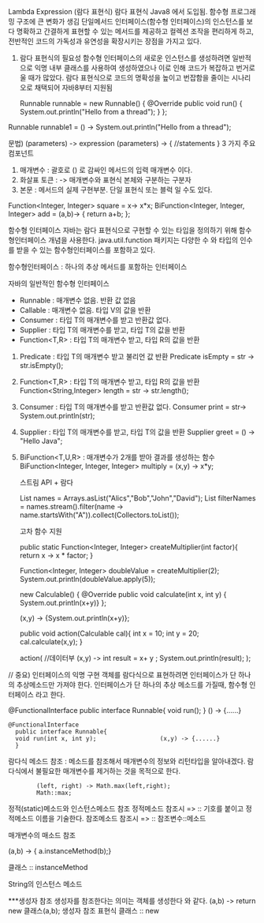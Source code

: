 Lambda Expression (람다 표현식)
람다 표현식 Java8 에서 도입됨.
함수형 프로그래밍 구조에 큰 변화가 생김
단일메서드 인터페이스(함수형 인터페이스)의 인스턴스를 보다 명확하고 간결하게 표현할 수 있는 메서드를 제공하고
컬렉션 조작을 편리하게 하고, 전반적인 코드의 가독성과 유연성을 확장시키는 장점을 가지고 있다.

1. 람다 표현식의 필요성
   함수형 인터페이스의 새로운 인스턴스를 생성하려면 일반적으로 익명 내부 클래스를 사용하여 생성하였으나
   이로 인해 코드가 복잡하고 번거로울 때가 많았다.
   람다 표현식으로 코드의 명확성을 높이고 번잡함을 줄이는 시나리오로 채택되어 자바8부터 지원됨

   Runnable runnable = new Runnable() {
   @Override
   public void run() {
   System.out.println("Hello from a thread");
   }
   };


Runnable runnable1 = () -> System.out.println("Hello from a thread");

문법)   (parameters) -> expression   (parameters) -> {  //statements }
3 가지 주요 컴포넌트
1. 매개변수 : 괄호로 () 로 감싸인 메서드의 입력 매개변수 이다.
2. 화살표 토큰 : -> 매개변수와 표현식 본체와 구분하는 구분자
3. 본문 : 메서드의 실제 구현부분.  단일 표현식 또는 블럭 일 수도 있다.

Function<Integer, Integer> square = x-> x*x;
BiFunction<Integer, Integer, Integer> add = (a,b)-> { return a+b; };

함수형 인터페이스
자바는 람다 표현식으로 구현할 수 있는 타입을 정의하기 위해 함수형인터페이스 개념을 사용한다.
java.util.function 패키지는 다양한 수 와 타입의 인수를 받을 수 있는 함수형인터페이스를 포함하고 있다.

함수형인터페이스 : 하나의 추상 메서드를 포함하는 인터페이스

자바의 일반적인 함수형 인터페이스
- Runnable  :  매개변수 없음. 반환 값 없음
- Callable<V>  : 매개변수 없음. 타입 V의 값을 반환
- Consumer<T> : 타입 T의 매개변수를 받고 반환값 없다.
- Supplier<T> : 타입 T의 매개변수를 받고, 타입 T의 값을 반환
- Function<T,R> : 타입 T의 매개변수 받고, 타입 R의 값을 반환


1.  Predicate<T> : 타입 T의 매개변수 받고 불리언 값 반환
    Predicate<String> isEmpty = str -> str.isEmpty();

2.  Function<T,R> : 타입 T의 매개변수 받고, 타입 R의 값을 반환
    Function<String,Integer> length = str -> str.length();
3.  Consumer<T> : 타입 T의 매개변수를 받고 반환값 없다.
    Consumer<String> print = str-> System.out.println(str);

4.  Supplier<T> : 타입 T의 매개변수를 받고, 타입 T의 값을 반환
    Supplier<String> greet = () -> "Hello Java";
5. BiFunction<T,U,R> : 매개변수가 2개를 받아 결과를 생성하는 함수
   BiFunction<Integer, Integer, Integer> multiply = (x,y) -> x*y;

   스트림 API + 람다

   List<String> names = Arrays.asList("Alics","Bob","John","David");
   List<String> filterNames = names.stream().filter(name -> name.startsWith("A")).collect(Collectors.toList());

   고차 함수 지원

   public static Function<Integer, Integer> createMultiplier(int factor){
   return x -> x * factor;
   }

   Function<Integer, Integer> doubleValue = createMultiplier(2);
   System.out.println(doubleValue.apply(5));

     new Calculable() {
            @Override
            public void calculate(int x, int y) { System.out.println(x+y)}
     };

     (x,y) -> {System.out.println(x+y)};

     public void action(Calculable cal){
             int x = 10;
             int y = 20;
             cal.calculate(x,y);
     }

      action(      //데이터부
           (x,y) -> int result = x+ y ;
           System.out.println(result);
      );

// 중요) 인터페이스의 익명 구현 객체를 람다식으로 표현하려면 인터페이스가 단 하나의 추상메소드만 가져야 한다.
인터페이스가 단 하나의 추상 메소드를 가질때, 함수형 인터페이스 라고 한다.

@FunctionalInterface
public interface Runnable{
void run();
}                                () -> {......}


    @FunctionalInterface
      public interface Runnable{
      void run(int x, int y);                  (x,y) -> {......}
      }


람다식
메소드 참조 : 메소드를 참조해서 매개변수의 정보와 리턴타입을 알아내겠다.
람다식에서 불필요한 매개변수를 제거하는 것을 목적으로 한다.

            (left, right) -> Math.max(left,right);
            Math::max;

정적(static)메소드와 인스턴스메소드 참조
정적메소드 참조시 => :: 기호를 붙이고 정적메소드 이름을 기술한다.
참조메소드 참조시  => ::     참조변수::메소드


매개변수의 매소드 참조

(a,b) -> { a.instanceMethod(b);}

클래스 ::  instanceMethod

String의 인스턴스 메소드


***생성자 참조
생성자를 참조한다는 의미는 객체를 생성한다 와 같다.
(a,b) -> return new 클래스(a,b);
생성자 참조 표현식
클래스 :: new
